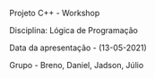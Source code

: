 Projeto C++ - Workshop

Disciplina: Lógica de Programação

Data da apresentação - (13-05-2021)

Grupo - Breno, Daniel, Jadson, Júlio
